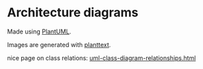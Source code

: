 # Architecture diagrams

Made using [PlantUML](https://plantuml.com/).

Images are generated with [planttext](https://www.planttext.com/).

nice page on class relations: [uml-class-diagram-relationships.html](http://usna86-techbits.blogspot.com/2012/11/uml-class-diagram-relationships.html)
